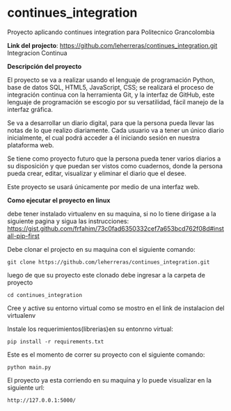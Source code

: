 # continues_integration
Proyecto aplicando continues integration para Politecnico Grancolombia

**Link del projecto**: https://github.com/leherreras/continues_integration.git
Integracion Continua

**Descripción del proyecto** 

El proyecto se va a realizar usando el lenguaje de programación Python, base de datos SQL, HTML5, JavaScript, CSS; se realizará el proceso de integración continua con la herramienta  Git, y la interfaz de GitHub, este lenguaje de programación se escogio por su versatilidad, fácil manejo de la interfaz gráfica.

Se va a desarrollar un diario digital, para que la persona pueda llevar las notas de lo que realizo diariamente. Cada usuario va a tener un único diario inicialmente, el cual podrá acceder a él iniciando sesión en nuestra plataforma web. 

Se tiene como proyecto futuro que la persona pueda tener varios diarios a su disposición y que puedan ser vistos como cuadernos, donde la persona pueda crear, editar, visualizar y eliminar el diario que el desee. 

Este proyecto se usará únicamente por medio de una interfaz web. 

**Como ejecutar el proyecto en linux**

debe tener instalado virtualenv en su maquina, si no lo tiene dirigase a la siguiente pagina y sigua las instrucciones:
https://gist.github.com/frfahim/73c0fad6350332cef7a653bcd762f08d#install-pip-first

Debe clonar el projecto en su maquina con el siguiente comando:

`git clone https://github.com/leherreras/continues_integration.git`

luego de que su proyecto este clonado debe ingresar a la carpeta de proyecto

`cd continues_integration`

Cree y active su entorno virtual como se mostro en el link de instalacion del virtualenv

Instale los requerimientos(librerias)en su entonrno virtual:

`pip install -r requirements.txt`

Este es el momento de correr su proyecto con el siguiente comando:

`python main.py`

El proyecto ya esta corriendo en su maquina y lo puede visualizar en la siguiente url:

`http://127.0.0.1:5000/`
